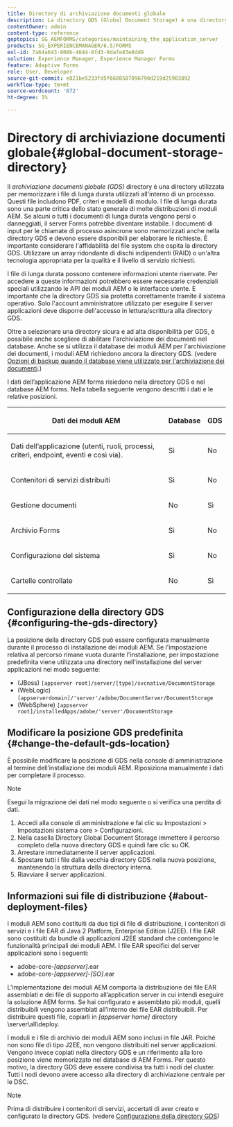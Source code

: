 ```yaml
---
title: Directory di archiviazione documenti globale
description: La directory GDS (Global Document Storage) è una directory utilizzata per memorizzare i file di lunga durata utilizzati all'interno di un processo.
contentOwner: admin
content-type: reference
geptopics: SG_AEMFORMS/categories/maintaining_the_application_server
products: SG_EXPERIENCEMANAGER/6.5/FORMS
exl-id: 7a64a643-808b-4644-8fd3-0dafe83e8dd9
solution: Experience Manager, Experience Manager Forms
feature: Adaptive Forms
role: User, Developer
source-git-commit: e821be5233fd5f6688507096790d219d25903892
workflow-type: tm+mt
source-wordcount: '672'
ht-degree: 1%

---
```


# Directory di archiviazione documenti globale{#global-document-storage-directory}

Il *archiviazione documenti globale (GDS)* directory è una directory utilizzata per memorizzare i file di lunga durata utilizzati all&#39;interno di un processo. Questi file includono PDF, criteri e modelli di modulo. I file di lunga durata sono una parte critica dello stato generale di molte distribuzioni di moduli AEM. Se alcuni o tutti i documenti di lunga durata vengono persi o danneggiati, il server Forms potrebbe diventare instabile. I documenti di input per le chiamate di processo asincrone sono memorizzati anche nella directory GDS e devono essere disponibili per elaborare le richieste. È importante considerare l&#39;affidabilità del file system che ospita la directory GDS. Utilizzare un array ridondante di dischi indipendenti (RAID) o un&#39;altra tecnologia appropriata per la qualità e il livello di servizio richiesti.

I file di lunga durata possono contenere informazioni utente riservate. Per accedere a queste informazioni potrebbero essere necessarie credenziali speciali utilizzando le API dei moduli AEM o le interfacce utente. È importante che la directory GDS sia protetta correttamente tramite il sistema operativo. Solo l&#39;account amministratore utilizzato per eseguire il server applicazioni deve disporre dell&#39;accesso in lettura/scrittura alla directory GDS.

Oltre a selezionare una directory sicura e ad alta disponibilità per GDS, è possibile anche scegliere di abilitare l&#39;archiviazione dei documenti nel database. Anche se si utilizza il database dei moduli AEM per l&#39;archiviazione dei documenti, i moduli AEM richiedono ancora la directory GDS. (vedere [Opzioni di backup quando il database viene utilizzato per l&#39;archiviazione dei documenti](/help/forms/using/admin-help/files-back-recover.md#backup-options-when-database-is-used-for-document-storage).)

I dati dell’applicazione AEM forms risiedono nella directory GDS e nel database AEM forms. Nella tabella seguente vengono descritti i dati e le relative posizioni.

<table>
 <thead>
  <tr>
   <th><p>Dati dei moduli AEM</p></th>
   <th><p>Database</p></th>
   <th><p>GDS</p></th>
  </tr>
 </thead>
 <tbody>
  <tr>
   <td><p>Dati dell’applicazione (utenti, ruoli, processi, criteri, endpoint, eventi e così via).</p></td>
   <td><p>Sì</p></td>
   <td><p>No</p></td>
  </tr>
  <tr>
   <td><p>Contenitori di servizi distribuiti</p></td>
   <td><p>Sì</p></td>
   <td><p>No</p></td>
  </tr>
  <tr>
   <td><p>Gestione documenti </p></td>
   <td><p>No</p></td>
   <td><p>Sì</p></td>
  </tr>
  <tr>
   <td><p>Archivio Forms</p></td>
   <td><p>Sì</p></td>
   <td><p>No</p></td>
  </tr>
  <tr>
   <td><p>Configurazione del sistema</p></td>
   <td><p>Sì</p></td>
   <td><p>No</p></td>
  </tr>
  <tr>
   <td><p>Cartelle controllate</p></td>
   <td><p>No</p></td>
   <td><p>Sì</p></td>
  </tr>
 </tbody>
</table>

## Configurazione della directory GDS {#configuring-the-gds-directory}

La posizione della directory GDS può essere configurata manualmente durante il processo di installazione dei moduli AEM. Se l&#39;impostazione relativa al percorso rimane vuota durante l&#39;installazione, per impostazione predefinita viene utilizzata una directory nell&#39;installazione del server applicazioni nel modo seguente:

* (JBoss) `[appserver root]/server/[type]/svcnative/DocumentStorage`
* (WebLogic) `[appserverdomain]/'server'/adobe/DocumentServer/DocumentStorage`
* (WebSphere) `[appserver root]/installedApps/adobe/'server'/DocumentStorage`

## Modificare la posizione GDS predefinita {#change-the-default-gds-location}

È possibile modificare la posizione di GDS nella console di amministrazione al termine dell’installazione dei moduli AEM. Riposiziona manualmente i dati per completare il processo.

>[!NOTE]
>
>Esegui la migrazione dei dati nel modo seguente o si verifica una perdita di dati.

1. Accedi alla console di amministrazione e fai clic su Impostazioni > Impostazioni sistema core > Configurazioni.
1. Nella casella Directory Global Document Storage immettere il percorso completo della nuova directory GDS e quindi fare clic su OK.
1. Arrestare immediatamente il server applicazioni.
1. Spostare tutti i file dalla vecchia directory GDS nella nuova posizione, mantenendo la struttura della directory interna.
1. Riavviare il server applicazioni.

## Informazioni sui file di distribuzione {#about-deployment-files}

I moduli AEM sono costituiti da due tipi di file di distribuzione, i contenitori di servizi e i file EAR di Java 2 Platform, Enterprise Edition (J2EE). I file EAR sono costituiti da bundle di applicazioni J2EE standard che contengono le funzionalità principali dei moduli AEM. I file EAR specifici del server applicazioni sono i seguenti:

* adobe-core-*[appserver]*.ear
* adobe-core-*[appserver]*-*[SO]*.ear

L’implementazione dei moduli AEM comporta la distribuzione dei file EAR assemblati e dei file di supporto all’application server in cui intendi eseguire la soluzione AEM forms. Se hai configurato e assemblato più moduli, quelli distribuibili vengono assemblati all’interno dei file EAR distribuibili. Per distribuire questi file, copiarli in *[appserver home]* directory \server\all\deploy.

I moduli e i file di archivio dei moduli AEM sono inclusi in file JAR. Poiché non sono file di tipo J2EE, non vengono distribuiti nel server applicazioni. Vengono invece copiati nella directory GDS e un riferimento alla loro posizione viene memorizzato nel database di AEM Forms. Per questo motivo, la directory GDS deve essere condivisa tra tutti i nodi del cluster. Tutti i nodi devono avere accesso alla directory di archiviazione centrale per le DSC.

>[!NOTE]
>
>Prima di distribuire i contenitori di servizi, accertati di aver creato e configurato la directory GDS. (vedere [Configurazione della directory GDS](global-document-storage-directory.md#configuring-the-gds-directory))
